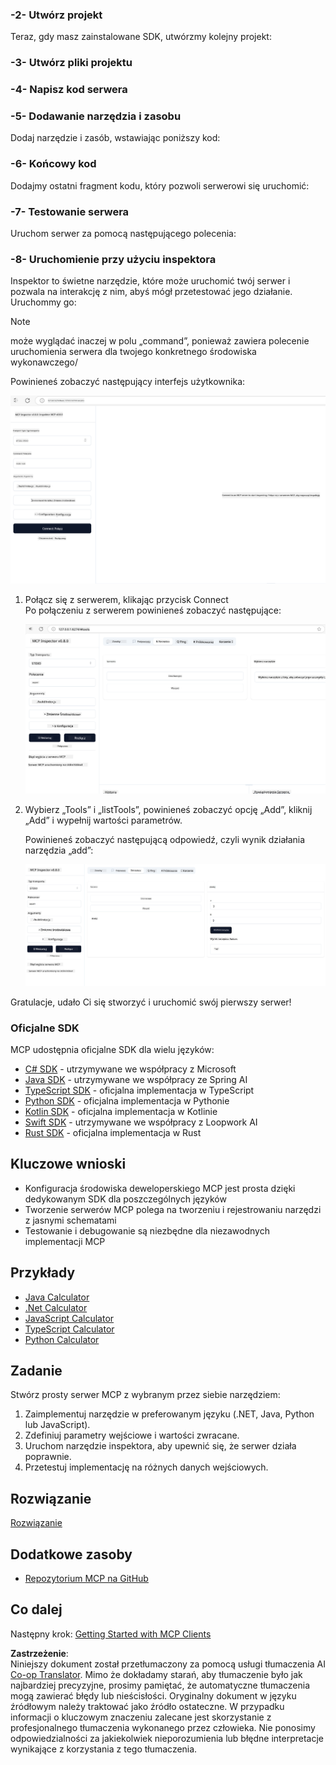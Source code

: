 <!--
CO_OP_TRANSLATOR_METADATA:
{
  "original_hash": "d730cbe43a8efc148677fdbc849a7d5e",
  "translation_date": "2025-06-02T17:00:38+00:00",
  "source_file": "03-GettingStarted/01-first-server/README.md",
  "language_code": "pl"
}
-->
### -2- Utwórz projekt

Teraz, gdy masz zainstalowane SDK, utwórzmy kolejny projekt:

### -3- Utwórz pliki projektu

### -4- Napisz kod serwera

### -5- Dodawanie narzędzia i zasobu

Dodaj narzędzie i zasób, wstawiając poniższy kod:

### -6- Końcowy kod

Dodajmy ostatni fragment kodu, który pozwoli serwerowi się uruchomić:

### -7- Testowanie serwera

Uruchom serwer za pomocą następującego polecenia:

### -8- Uruchomienie przy użyciu inspektora

Inspektor to świetne narzędzie, które może uruchomić twój serwer i pozwala na interakcję z nim, abyś mógł przetestować jego działanie. Uruchommy go:

> [!NOTE]
> może wyglądać inaczej w polu „command”, ponieważ zawiera polecenie uruchomienia serwera dla twojego konkretnego środowiska wykonawczego/

Powinieneś zobaczyć następujący interfejs użytkownika:

![Połącz](../../../../translated_images/connect.141db0b2bd05f096fb1dd91273771fd8b2469d6507656c3b0c9df4b3c5473929.pl.png)

1. Połącz się z serwerem, klikając przycisk Connect  
   Po połączeniu z serwerem powinieneś zobaczyć następujące:

   ![Połączono](../../../../translated_images/connected.73d1e042c24075d386cacdd4ee7cd748c16364c277d814e646ff2f7b5eefde85.pl.png)

2. Wybierz „Tools” i „listTools”, powinieneś zobaczyć opcję „Add”, kliknij „Add” i wypełnij wartości parametrów.

   Powinieneś zobaczyć następującą odpowiedź, czyli wynik działania narzędzia „add”:

   ![Wynik działania add](../../../../translated_images/ran-tool.a5a6ee878c1369ec1e379b81053395252a441799dbf23416c36ddf288faf8249.pl.png)

Gratulacje, udało Ci się stworzyć i uruchomić swój pierwszy serwer!

### Oficjalne SDK

MCP udostępnia oficjalne SDK dla wielu języków:
- [C# SDK](https://github.com/modelcontextprotocol/csharp-sdk) - utrzymywane we współpracy z Microsoft
- [Java SDK](https://github.com/modelcontextprotocol/java-sdk) - utrzymywane we współpracy ze Spring AI
- [TypeScript SDK](https://github.com/modelcontextprotocol/typescript-sdk) - oficjalna implementacja w TypeScript
- [Python SDK](https://github.com/modelcontextprotocol/python-sdk) - oficjalna implementacja w Pythonie
- [Kotlin SDK](https://github.com/modelcontextprotocol/kotlin-sdk) - oficjalna implementacja w Kotlinie
- [Swift SDK](https://github.com/modelcontextprotocol/swift-sdk) - utrzymywane we współpracy z Loopwork AI
- [Rust SDK](https://github.com/modelcontextprotocol/rust-sdk) - oficjalna implementacja w Rust

## Kluczowe wnioski

- Konfiguracja środowiska deweloperskiego MCP jest prosta dzięki dedykowanym SDK dla poszczególnych języków
- Tworzenie serwerów MCP polega na tworzeniu i rejestrowaniu narzędzi z jasnymi schematami
- Testowanie i debugowanie są niezbędne dla niezawodnych implementacji MCP

## Przykłady

- [Java Calculator](../samples/java/calculator/README.md)
- [.Net Calculator](../../../../03-GettingStarted/samples/csharp)
- [JavaScript Calculator](../samples/javascript/README.md)
- [TypeScript Calculator](../samples/typescript/README.md)
- [Python Calculator](../../../../03-GettingStarted/samples/python)

## Zadanie

Stwórz prosty serwer MCP z wybranym przez siebie narzędziem:
1. Zaimplementuj narzędzie w preferowanym języku (.NET, Java, Python lub JavaScript).
2. Zdefiniuj parametry wejściowe i wartości zwracane.
3. Uruchom narzędzie inspektora, aby upewnić się, że serwer działa poprawnie.
4. Przetestuj implementację na różnych danych wejściowych.

## Rozwiązanie

[Rozwiązanie](./solution/README.md)

## Dodatkowe zasoby

- [Repozytorium MCP na GitHub](https://github.com/microsoft/mcp-for-beginners)

## Co dalej

Następny krok: [Getting Started with MCP Clients](/03-GettingStarted/02-client/README.md)

**Zastrzeżenie**:  
Niniejszy dokument został przetłumaczony za pomocą usługi tłumaczenia AI [Co-op Translator](https://github.com/Azure/co-op-translator). Mimo że dokładamy starań, aby tłumaczenie było jak najbardziej precyzyjne, prosimy pamiętać, że automatyczne tłumaczenia mogą zawierać błędy lub nieścisłości. Oryginalny dokument w języku źródłowym należy traktować jako źródło ostateczne. W przypadku informacji o kluczowym znaczeniu zalecane jest skorzystanie z profesjonalnego tłumaczenia wykonanego przez człowieka. Nie ponosimy odpowiedzialności za jakiekolwiek nieporozumienia lub błędne interpretacje wynikające z korzystania z tego tłumaczenia.